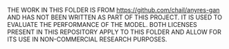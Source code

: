 THE WORK IN THIS FOLDER IS FROM https://github.com/chail/anyres-gan AND HAS NOT BEEN WRITTEN AS PART OF THIS PROJECT. IT IS USED TO EVALUATE THE PERFORMANCE OF THE MODEL. BOTH LICENSES PRESENT IN THIS REPOSITORY APPLY TO THIS FOLDER AND ALLOW FOR ITS USE IN NON-COMMERCIAL RESEARCH PURPOSES.